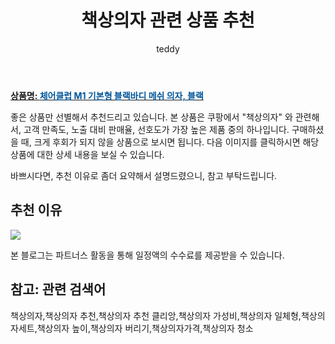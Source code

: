 ﻿---
layout: post
title:  "책상의자 관련 상품 추천"
author: teddy
categories: [ 가구/인테리어 ]
tags: [책상의자,책상의자 추천,책상의자 추천 클리앙,책상의자 가성비,책상의자 일체형,책상의자세트,책상의자 높이,책상의자 버리기,책상의자가격,책상의자 청소]
image: https://static.coupangcdn.com/image/product/image/vendoritem/2018/10/16/3016767184/c5e1b10a-bfc9-4777-95ae-311058284c0b.jpg 
description: "쿠팡에서 책상의자 관련 상품으로 가장 고객 선호도가 높은 제품 중 하나입니다."
---

<a href="https://link.coupang.com/re/AFFSDP?lptag=AF6414780&pageKey=2420327&itemId=11141266&vendorItemId=3016767184&traceid=V0-153-0d34313df4db0c54"><b>상품명: <font color='#01579B'>체어클럽 M1 기본형 블랙바디 메쉬 의자, 블랙</font></b></a>

좋은 상품만 선별해서 추천드리고 있습니다.
본 상품은 쿠팡에서 "책상의자" 와 관련해서, 고객 만족도, 노출 대비 판매율, 선호도가 가장 높은 제품 중의 하나입니다.
구매하셨을 때, 크게 후회가 되지 않을 상품으로 보시면 됩니다. 
다음 이미지를 클릭하시면 해당 상품에 대한 상세 내용을 보실 수 있습니다.

바쁘시다면, 추천 이유로 좀더 요약해서 설명드렸으니, 참고 부탁드립니다.

## 추천 이유 

<a href="https://link.coupang.com/re/AFFSDP?lptag=AF6414780&pageKey=2420327&itemId=11141266&vendorItemId=3016767184&traceid=V0-153-0d34313df4db0c54"><img src="https://thumbnail8.coupangcdn.com/thumbnails/remote/q89/image/product/content/vendorItem/2018/10/22/11141266/9765e641-f1d2-440b-8cc8-40d57d103659.jpg"></a> 

본 블로그는 파트너스 활동을 통해 일정액의 수수료를 제공받을 수 있습니다.

## 참고: 관련 검색어    
책상의자,책상의자 추천,책상의자 추천 클리앙,책상의자 가성비,책상의자 일체형,책상의자세트,책상의자 높이,책상의자 버리기,책상의자가격,책상의자 청소